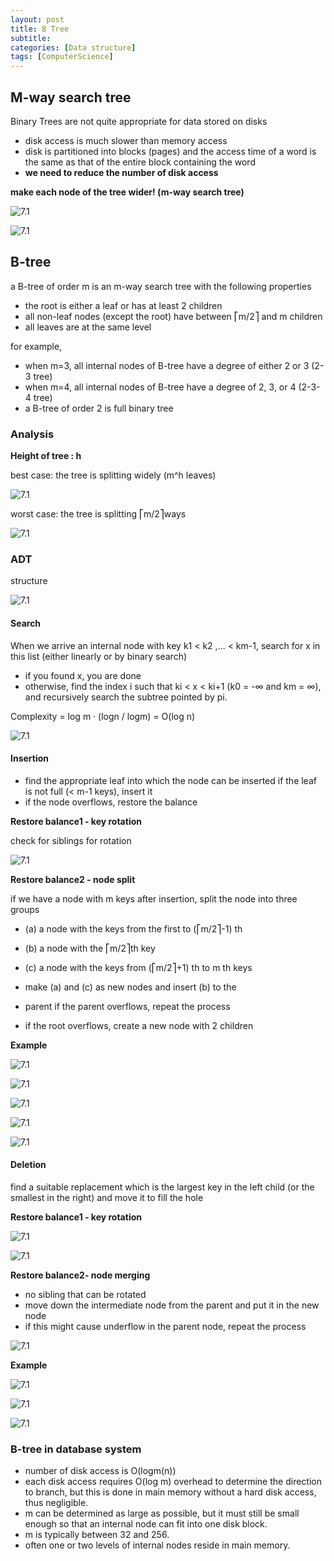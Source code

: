 ```yaml
---
layout: post
title: B Tree
subtitle: 
categories: [Data structure]
tags: [ComputerScience]
---
```


## M-way search tree

Binary Trees are not quite appropriate for data stored on disks 

- disk access is much slower than memory access
- disk is partitioned into blocks (pages) and the access time of a word is the same as that of the entire block containing the word 
- **we need to reduce the number of disk access**

**make each node of the tree wider! (m-way search tree)**


![7.1](/assets/images/data_structure/9.1.png)

![7.1](/assets/images/data_structure/9.2.png)


## B-tree
a B-tree of order m is an m-way search tree with the following properties 

- the root is either a leaf or has at least 2 children
- all non-leaf nodes (except the root) have between ⎡m/2⎤ and m children 
- all leaves are at the same level 

for example,
- when m=3, all internal nodes of B-tree have a degree of either 2 or 3 (2-3 tree)
- when m=4, all internal nodes of B-tree have a degree of 2, 3, or 4 (2-3-4 tree)
- a B-tree of order 2 is full binary tree 

### Analysis

**Height of tree : h**

best case: the tree is splitting widely (m^h leaves) 

![7.1](/assets/images/data_structure/9.3.png)

worst case: the tree is splitting ⎡m/2⎤ways 

![7.1](/assets/images/data_structure/9.4.png)



### ADT

structure

![7.1](/assets/images/data_structure/9.5.png)

#### Search
When we arrive an internal node with key k1 < k2 ,... < km-1, search for x in this list (either linearly or by binary search) 
- if you found x, you are done
- otherwise, find the index i such that ki < x < ki+1 (k0 = -∞ and km = ∞), and recursively search the subtree pointed by pi. 

Complexity = log m · (logn / logm) = O(log n) 

![7.1](/assets/images/data_structure/9.6.png)


#### Insertion
- find the appropriate leaf into which the node can be inserted if the leaf is not full (< m-1 keys), insert it
- if the node overflows, restore the balance

**Restore balance1 - key rotation**


check for siblings for rotation 

![7.1](/assets/images/data_structure/9.7.png)


**Restore balance2 - node split**

if we have a node with m keys after insertion, split the node into three groups 
- (a) a node with the keys from the first to (⎡m/2⎤-1) th
- (b) a node with the ⎡m/2⎤th key
- (c) a node with the keys from (⎡m/2⎤+1) th to m th keys 

- make (a) and (c) as new nodes and insert (b) to the
- parent if the parent overflows, repeat the process
- if the root overflows, create a new node with 2 children 

**Example**

![7.1](/assets/images/data_structure/9.8.png)

![7.1](/assets/images/data_structure/9.9.png)

![7.1](/assets/images/data_structure/9.10.png)

![7.1](/assets/images/data_structure/9.11.png)

![7.1](/assets/images/data_structure/9.12.png)


#### Deletion
find a suitable replacement which is the largest key in the left child (or the smallest in the right) and move it to fill the hole 


**Restore balance1 - key rotation**

![7.1](/assets/images/data_structure/9.13.png)

![7.1](/assets/images/data_structure/9.14.png)


**Restore balance2- node merging**

- no sibling that can be rotated
- move down the intermediate node from the parent and put it in the new node 
- if this might cause underflow in the parent node, repeat the process 

![7.1](/assets/images/data_structure/9.15.png)

**Example**

![7.1](/assets/images/data_structure/9.16.png)

![7.1](/assets/images/data_structure/9.17.png)

![7.1](/assets/images/data_structure/9.18.png)


### B-tree in database system
- number of disk access is O(logm(n))
- each disk access requires O(log m) overhead to determine the direction to branch, but this is done in main memory without a hard disk access, thus negligible. 
- m can be determined as large as possible, but it must still be small enough so that an internal node can fit into one disk block. 
- m is typically between 32 and 256.
- often one or two levels of internal nodes reside in main memory. 

